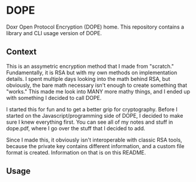 # DOPE
Doxr Open Protocol Encryption (DOPE) home. This repository contains a library and CLI usage version of DOPE.

## Context

This is an assymetric encryption method that I made from "scratch." Fundamentally, it is RSA but with my own methods on implementation details. I spent multiple days looking into the math behind RSA, but obviously, the bare math necessary isn't enough to create something that "works." This made me look into MANY more mathy things, and I ended up with something I decided to call DOPE.

I started this for fun and to get a better grip for cryptography. Before I started on the Javascript/programming side of DOPE, I decided to make sure I knew everything first. You can see all of my notes and stuff in dope.pdf, where I go over the stuff that I decided to add.

Since I made this, it obviously isn't interoperable with classic RSA tools, because the private key contains different information, and a custom file format is created. Information on that is on this README.

## Usage

